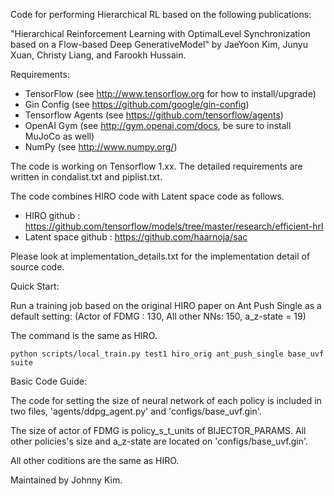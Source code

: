 Code for performing Hierarchical RL based on the following publications:

"Hierarchical Reinforcement Learning with OptimalLevel Synchronization based on a Flow-based Deep GenerativeModel" by
JaeYoon Kim, Junyu Xuan, Christy Liang, and Farookh Hussain.

Requirements:
* TensorFlow (see http://www.tensorflow.org for how to install/upgrade)
* Gin Config (see https://github.com/google/gin-config)
* Tensorflow Agents (see https://github.com/tensorflow/agents)
* OpenAI Gym (see http://gym.openai.com/docs, be sure to install MuJoCo as well)
* NumPy (see http://www.numpy.org/)

The code is working on Tensorflow 1.xx.
The detailed requirements are written in condalist.txt and piplist.txt.

The code combines HIRO code with Latent space code as follows.

* HIRO github : https://github.com/tensorflow/models/tree/master/research/efficient-hrl
* Latent space github : https://github.com/haarnoja/sac

Please look at implementation_details.txt for the implementation detail of source code.

Quick Start:

Run a training job based on the original HIRO paper on Ant Push Single as a default setting:
(Actor  of  FDMG  :  130,  All  other  NNs:  150, a_z-state =  19)

The command is the same as HIRO.

```
python scripts/local_train.py test1 hiro_orig ant_push_single base_uvf suite
```

Basic Code Guide:

The code for setting the size of neural network of each policy is included in two
files, 'agents/ddpg_agent.py' and 'configs/base_uvf.gin'.

The size of actor of FDMG is policy_s_t_units of BIJECTOR_PARAMS.
All other policies's size and a_z-state are located on 'configs/base_uvf.gin'.

All other coditions are the same as HIRO.

Maintained by Johnny Kim.

